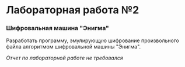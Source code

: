 # Лабораторная работа №2
### Шифровальная машина "Энигма"

Разработать программу, эмулирующую шифрование произвольного файла алгоритмом шифровальной машины "Энигма".

*Отчет по лабораторной работе не требовался*
